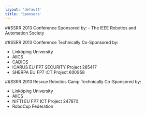 ```yaml
---
layout: 'default'
title: 'Sponsors'
---
```


##SSRR 2013 Conference Sponsored by:
- The IEEE Robotics and Automation Society

##SSRR 2013 Conference Technically Co-Sponsored by:
- Linköping University
- AIICS
- CADICS
- ICARUS EU FP7 SECURITY Project 285417
- SHERPA EU FP7 ICT Project 600958

##SSRR 2013 Rescue Robotics Camp Technically Co-Sponsored by:
- Linköping University
- AIICS
- NIFTI EU FP7 ICT Project 247870
- RoboCup Federation